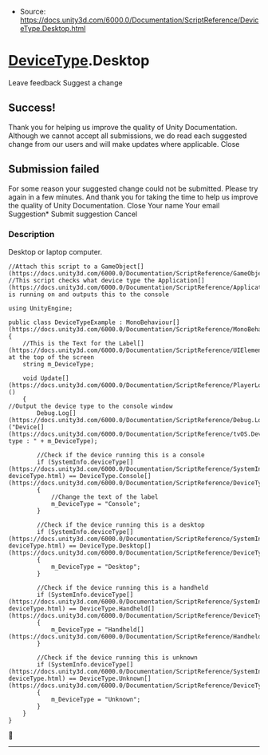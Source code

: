 * Source: https://docs.unity3d.com/6000.0/Documentation/ScriptReference/DeviceType.Desktop.html

#  [DeviceType](https://docs.unity3d.com/6000.0/Documentation/ScriptReference/DeviceType.html).Desktop
Leave feedback
Suggest a change
## Success!
Thank you for helping us improve the quality of Unity Documentation. Although we cannot accept all submissions, we do read each suggested change from our users and will make updates where applicable.
Close
## Submission failed
For some reason your suggested change could not be submitted. Please <a>try again</a> in a few minutes. And thank you for taking the time to help us improve the quality of Unity Documentation.
Close
Your name Your email Suggestion* Submit suggestion
Cancel
### Description
Desktop or laptop computer.
```
//Attach this script to a GameObject[](https://docs.unity3d.com/6000.0/Documentation/ScriptReference/GameObject.html)
//This script checks what device type the Application[](https://docs.unity3d.com/6000.0/Documentation/ScriptReference/Application.html) is running on and outputs this to the console  
  
using UnityEngine;  
  
public class DeviceTypeExample : MonoBehaviour[](https://docs.unity3d.com/6000.0/Documentation/ScriptReference/MonoBehaviour.html)
{
    //This is the Text for the Label[](https://docs.unity3d.com/6000.0/Documentation/ScriptReference/UIElements.Label.html) at the top of the screen
    string m_DeviceType;  
  
    void Update[](https://docs.unity3d.com/6000.0/Documentation/ScriptReference/PlayerLoop.Update.html)()
    {
//Output the device type to the console window
        Debug.Log[](https://docs.unity3d.com/6000.0/Documentation/ScriptReference/Debug.Log.html)("Device[](https://docs.unity3d.com/6000.0/Documentation/ScriptReference/tvOS.Device.html) type : " + m_DeviceType);  
  
        //Check if the device running this is a console
        if (SystemInfo.deviceType[](https://docs.unity3d.com/6000.0/Documentation/ScriptReference/SystemInfo-deviceType.html) == DeviceType.Console[](https://docs.unity3d.com/6000.0/Documentation/ScriptReference/DeviceType.Console.html))
        {
            //Change the text of the label
            m_DeviceType = "Console";
        }  
  
        //Check if the device running this is a desktop
        if (SystemInfo.deviceType[](https://docs.unity3d.com/6000.0/Documentation/ScriptReference/SystemInfo-deviceType.html) == DeviceType.Desktop[](https://docs.unity3d.com/6000.0/Documentation/ScriptReference/DeviceType.Desktop.html))
        {
            m_DeviceType = "Desktop";
        }  
  
        //Check if the device running this is a handheld
        if (SystemInfo.deviceType[](https://docs.unity3d.com/6000.0/Documentation/ScriptReference/SystemInfo-deviceType.html) == DeviceType.Handheld[](https://docs.unity3d.com/6000.0/Documentation/ScriptReference/DeviceType.Handheld.html))
        {
            m_DeviceType = "Handheld[](https://docs.unity3d.com/6000.0/Documentation/ScriptReference/Handheld.html)";
        }  
  
        //Check if the device running this is unknown
        if (SystemInfo.deviceType[](https://docs.unity3d.com/6000.0/Documentation/ScriptReference/SystemInfo-deviceType.html) == DeviceType.Unknown[](https://docs.unity3d.com/6000.0/Documentation/ScriptReference/DeviceType.Unknown.html))
        {
            m_DeviceType = "Unknown";
        }
    }
}

```

* * *
